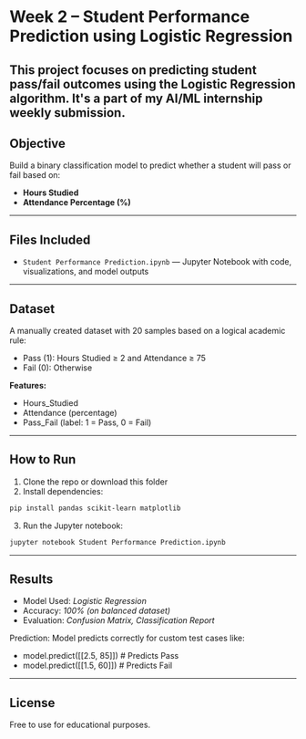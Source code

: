 # Week 2 – Student Performance Prediction using Logistic Regression

This project focuses on predicting student pass/fail outcomes using the **Logistic Regression** algorithm. It's a part of my AI/ML internship weekly submission.
---

##  Objective

Build a binary classification model to predict whether a student will pass or fail based on:

- **Hours Studied**
- **Attendance Percentage (%)**
---

##  Files Included

- `Student Performance Prediction.ipynb` — Jupyter Notebook with code, visualizations, and model outputs

---

##  Dataset

A manually created dataset with 20 samples based on a logical academic rule:

- Pass (1): Hours Studied ≥ 2 and Attendance ≥ 75
- Fail (0): Otherwise

**Features:**
- Hours_Studied
- Attendance (percentage)
- Pass_Fail (label: 1 = Pass, 0 = Fail)
---

##  How to Run

1. Clone the repo or download this folder
2. Install dependencies:

```bash
pip install pandas scikit-learn matplotlib
```

3. Run the Jupyter notebook:

```bash
jupyter notebook Student Performance Prediction.ipynb
```

---

##  Results

- Model Used: *Logistic Regression*
- Accuracy: *100% (on balanced dataset)*
- Evaluation: *Confusion Matrix, Classification Report*

Prediction: Model predicts correctly for custom test cases like:

- model.predict([[2.5, 85]])  # Predicts Pass
- model.predict([[1.5, 60]])  # Predicts Fail

---

##  License

Free to use for educational purposes.